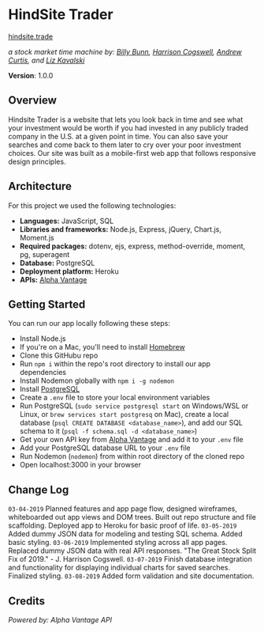 # HindSite Trader
[hindsite.trade](http://hindsite.trade)

*a stock market time machine by:*
*[Billy Bunn](https://github.com/BillyBunn), [Harrison Cogswell](https://github.com/HCoggers), [Andrew Curtis](https://github.com/amjcurtis), and [Liz Kavalski](https://github.com/lizkavalski)*

**Version**: 1.0.0

## Overview

Hindsite Trader is a website that lets you look back in time and see what your investment would be worth if you had invested in any publicly traded company in the U.S. at a given point in time. You can also save your searches and come back to them later to cry over your poor investment choices. Our site was built as a mobile-first web app that follows responsive design principles. 

## Architecture

For this project we used the following technologies: 

* **Languages:** JavaScript, SQL
* **Libraries and frameworks:** Node.js, Express, jQuery, Chart.js, Moment.js
* **Required packages:** dotenv, ejs, express, method-override, moment, pg, superagent
* **Database:** PostgreSQL
* **Deployment platform:** Heroku
* **APIs:** [Alpha Vantage](https://www.alphavantage.co/)

## Getting Started

You can run our app locally following these steps: 

* Install Node.js
* If you're on a Mac, you'll need to install [Homebrew](https://brew.sh)
* Clone this GitHubu repo
* Run `npm i` within the repo's root directory to install our app dependencies
* Install Nodemon globally with `npm i -g nodemon`
* Install [PostgreSQL](https://www.postgresql.org/download)
* Create a `.env` file to store your local environment variables
* Run PostgreSQL (`sudo service postgresql start` on Windows/WSL or Linux, or `brew services start postgresq` on Mac), create a local database (`psql CREATE DATABASE <database_name>`), and add our SQL schema to it (`psql -f schema.sql -d <database_name>`) 
* Get your own API key from [Alpha Vantage](https://www.alphavantage.co/) and add it to your `.env` file
* Add your PostgreSQL database URL to your `.env` file
* Run Nodemon (`nodemon`) from within root directory of the cloned repo
* Open localhost:3000 in your browser

## Change Log

`03-04-2019` Planned features and app page flow, designed wireframes, whiteboarded out app views and DOM trees. Built out repo structure and file scaffolding. Deployed app to Heroku for basic proof of life.
`03-05-2019` Added dummy JSON data for modeling and testing SQL schema. Added basic styling.
`03-06-2019` Implemented styling across all app pages. Replaced dummy JSON data with real API responses. "The Great Stock Split Fix of 2019." - J. Harrison Cogswell.
`03-07-2019` Finish database integration and functionality for displaying individual charts for saved searches. Finalized styling.
`03-08-2019` Added form validation and site documentation.

## Credits
*Powered by: Alpha Vantage API*
